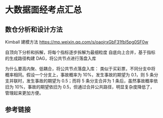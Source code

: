 # 大数据面经考点汇总


## 数仓分析和设计方法

Kimball 建模方法
https://mp.weixin.qq.com/s/oaojrxGbF31fbI5pg0SF0w

自顶向下分析和拆解，将每个指标逐步拆解为最细粒度
自底向上合并，基于指标的生成路径构建 DAG，将公共节点进行落盘入库


为什么要高内聚、低耦合，将公共节点落盘入库：
类似于买彩票，不同分支中将概率相同。假设一个分支上，事故概率为 10%，发生事故的期望为 0.1，则 5 条分支并联时，发生事故的期望为 0.5；而将 5 条分支合并为 1 条后，虽然事故概率依旧为 10%，事故的期望依旧为 0.5，但通过合并公共路径，明显复杂度降低了，管理起来更加方便。



## 参考链接
